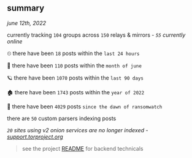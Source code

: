 
## summary
_june 12th, 2022_

currently tracking `104` groups across `150` relays & mirrors - _`55` currently online_

⏲ there have been `18` posts within the `last 24 hours`

🦈 there have been `110` posts within the `month of june`

🪐 there have been `1070` posts within the `last 90 days`

🏚 there have been `1743` posts within the `year of 2022`

🦕 there have been `4029` posts `since the dawn of ransomwatch`

there are `50` custom parsers indexing posts

_`20` sites using v2 onion services are no longer indexed - [support.torproject.org](https://support.torproject.org/onionservices/v2-deprecation/)_

> see the project [README](https://github.com/joshhighet/ransomwatch#ransomwatch--) for backend technicals
